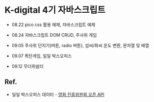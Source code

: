 # K-digital 4기 자바스크립트

+ 08.22 pico css 활용 예제, 자바스크립트 예제

+ 08.24 자바스크립트 DOM CRUD, 주사위 게임

+ 09.05 주사위 던지기(버튼, radio 버튼), 섭씨/화씨 온도 변환, 문자열 및 배열

+ 09.07 폭탄게임, 일일 박스오피스

+ 09.12 무더위쉼터


## Ref.

* 일일 박스오피스 데이터 - [영화 진흥위원회 오픈 API](https://www.kobis.or.kr/kobisopenapi/homepg/apiservice/searchServiceInfo.do)
